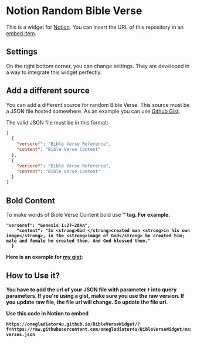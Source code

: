 # Notion Random Bible Verse
This is a widget for [Notion](https://notion.so). You can insert the URL of this repository in an [embed item](https://www.notion.so/help/embed-and-connect-other-apps).

## Settings
On the right bottom corner, you can change settings. They are developed in a way to integrate this widget perfectly.


## Add a different source
You can add a different source for random Bible Verse. This source must be a JSON file hosted somewhere.
As an example you can use [Github Gist](https://gist.github.com/).

The valid JSON file must be in this format:
```json
[
  {
    "verseref": "Bible Verse Reference",
    "content": "Bible Verse Content"
  },
  {
    "verseref": "Bible Verse Reference",
    "content": "Bible Verse Content"
  }
]
```
## Bold Content
To make words of Bible Verse Content bold use '<strong>' tag. For example.
```
"verseref": "Genesis 1:27–28Aa",
    "content": "So <strong>God </strong>created man <strong>in his own image</strong>, in the <strong>image of God</strong> he created him; male and female he created them. And God blessed them."
  }
```

Here is an example for [my gist](https://gist.github.com/onegladiator4u/ac7405d0374bfb8917a4d795454bc248):
## How to Use it?
You have to add the url of your JSON file with parameter `f` into query parameters.
If you're using a gist, make sure you use the raw version. If you update raw file, the file url will change. So update the file url.

Use this code in Notion to embed
```
https://onegladiator4u.github.io/BibleVerseWidget/?f=https://raw.githubusercontent.com/onegladiator4u/BibleVerseWidget/main/Bible-verses.json
```
